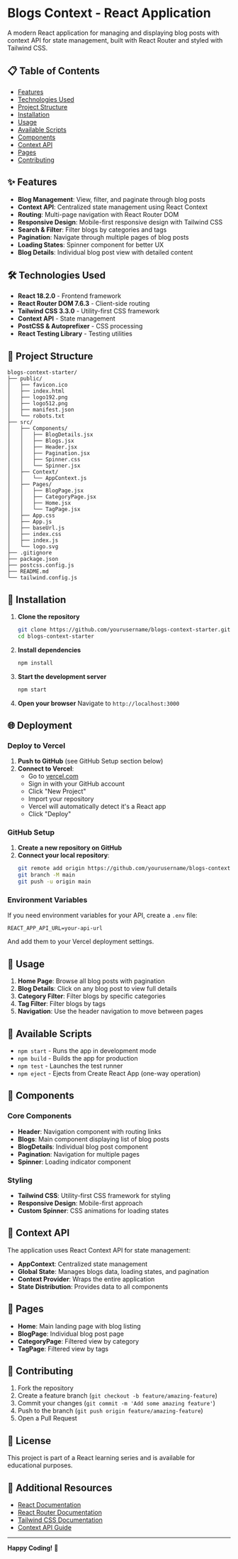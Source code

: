 # Blogs Context - React Application

A modern React application for managing and displaying blog posts with context API for state management, built with React Router and styled with Tailwind CSS.

## 📋 Table of Contents

- [Features](#features)
- [Technologies Used](#technologies-used)
- [Project Structure](#project-structure)
- [Installation](#installation)
- [Usage](#usage)
- [Available Scripts](#available-scripts)
- [Components](#components)
- [Context API](#context-api)
- [Pages](#pages)
- [Contributing](#contributing)

## ✨ Features

- **Blog Management**: View, filter, and paginate through blog posts
- **Context API**: Centralized state management using React Context
- **Routing**: Multi-page navigation with React Router DOM
- **Responsive Design**: Mobile-first responsive design with Tailwind CSS
- **Search & Filter**: Filter blogs by categories and tags
- **Pagination**: Navigate through multiple pages of blog posts
- **Loading States**: Spinner component for better UX
- **Blog Details**: Individual blog post view with detailed content

## 🛠️ Technologies Used

- **React 18.2.0** - Frontend framework
- **React Router DOM 7.6.3** - Client-side routing
- **Tailwind CSS 3.3.0** - Utility-first CSS framework
- **Context API** - State management
- **PostCSS & Autoprefixer** - CSS processing
- **React Testing Library** - Testing utilities

## 📁 Project Structure

```
blogs-context-starter/
├── public/
│   ├── favicon.ico
│   ├── index.html
│   ├── logo192.png
│   ├── logo512.png
│   ├── manifest.json
│   └── robots.txt
├── src/
│   ├── Components/
│   │   ├── BlogDetails.jsx
│   │   ├── Blogs.jsx
│   │   ├── Header.jsx
│   │   ├── Pagination.jsx
│   │   ├── Spinner.css
│   │   └── Spinner.jsx
│   ├── Context/
│   │   └── AppContext.js
│   ├── Pages/
│   │   ├── BlogPage.jsx
│   │   ├── CategoryPage.jsx
│   │   ├── Home.jsx
│   │   └── TagPage.jsx
│   ├── App.css
│   ├── App.js
│   ├── baseUrl.js
│   ├── index.css
│   ├── index.js
│   └── logo.svg
├── .gitignore
├── package.json
├── postcss.config.js
├── README.md
└── tailwind.config.js
```

## 🚀 Installation

1. **Clone the repository**
   ```bash
   git clone https://github.com/yourusername/blogs-context-starter.git
   cd blogs-context-starter
   ```

2. **Install dependencies**
   ```bash
   npm install
   ```

3. **Start the development server**
   ```bash
   npm start
   ```

4. **Open your browser**
   Navigate to `http://localhost:3000`

## 🌐 Deployment

### Deploy to Vercel

1. **Push to GitHub** (see GitHub Setup section below)
2. **Connect to Vercel**:
   - Go to [vercel.com](https://vercel.com/)
   - Sign in with your GitHub account
   - Click "New Project"
   - Import your repository
   - Vercel will automatically detect it's a React app
   - Click "Deploy"

### GitHub Setup

1. **Create a new repository on GitHub**
2. **Connect your local repository**:
   ```bash
   git remote add origin https://github.com/yourusername/blogs-context-starter.git
   git branch -M main
   git push -u origin main
   ```

### Environment Variables

If you need environment variables for your API, create a `.env` file:
```env
REACT_APP_API_URL=your-api-url
```

And add them to your Vercel deployment settings.

## 🎯 Usage

1. **Home Page**: Browse all blog posts with pagination
2. **Blog Details**: Click on any blog post to view full details
3. **Category Filter**: Filter blogs by specific categories
4. **Tag Filter**: Filter blogs by tags
5. **Navigation**: Use the header navigation to move between pages

## 📜 Available Scripts

- `npm start` - Runs the app in development mode
- `npm build` - Builds the app for production
- `npm test` - Launches the test runner
- `npm eject` - Ejects from Create React App (one-way operation)

## 🧩 Components

### Core Components

- **Header**: Navigation component with routing links
- **Blogs**: Main component displaying list of blog posts
- **BlogDetails**: Individual blog post component
- **Pagination**: Navigation for multiple pages
- **Spinner**: Loading indicator component

### Styling

- **Tailwind CSS**: Utility-first CSS framework for styling
- **Responsive Design**: Mobile-first approach
- **Custom Spinner**: CSS animations for loading states

## 🔄 Context API

The application uses React Context API for state management:

- **AppContext**: Centralized state management
- **Global State**: Manages blogs data, loading states, and pagination
- **Context Provider**: Wraps the entire application
- **State Distribution**: Provides data to all components

## 📄 Pages

- **Home**: Main landing page with blog listing
- **BlogPage**: Individual blog post page
- **CategoryPage**: Filtered view by category
- **TagPage**: Filtered view by tags

## 🤝 Contributing

1. Fork the repository
2. Create a feature branch (`git checkout -b feature/amazing-feature`)
3. Commit your changes (`git commit -m 'Add some amazing feature'`)
4. Push to the branch (`git push origin feature/amazing-feature`)
5. Open a Pull Request

## 📝 License

This project is part of a React learning series and is available for educational purposes.

## 🔗 Additional Resources

- [React Documentation](https://reactjs.org/)
- [React Router Documentation](https://reactrouter.com/)
- [Tailwind CSS Documentation](https://tailwindcss.com/)
- [Context API Guide](https://reactjs.org/docs/context.html)

---

**Happy Coding!** 🎉